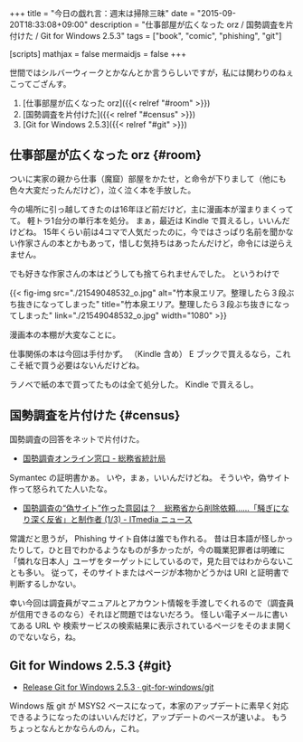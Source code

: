 +++
title = "今日の戯れ言：週末は掃除三昧"
date = "2015-09-20T18:33:08+09:00"
description = "仕事部屋が広くなった orz / 国勢調査を片付けた / Git for Windows 2.5.3"
tags = ["book", "comic", "phishing", "git"]

[scripts]
  mathjax = false
  mermaidjs = false
+++

世間ではシルバーウィークとかなんとか言うらしいですが，私には関わりのねぇこってござんす。

1. [仕事部屋が広くなった orz]({{< relref "#room" >}})
1. [国勢調査を片付けた]({{< relref "#census" >}})
1. [Git for Windows 2.5.3]({{< relref "#git" >}})

## 仕事部屋が広くなった orz {#room}

ついに実家の親から仕事（魔窟）部屋をかたせ，と命令が下りまして（他にも色々大変だったんだけど），泣く泣く本を手放した。

今の場所に引っ越してきたのは16年ほど前だけど，主に漫画本が溜まりまくってて。
軽トラ1台分の単行本を処分。
まぁ，最近は Kindle で買えるし，いいんだけどね。
15年くらい前は4コマで人気だったのに，今ではさっぱり名前を聞かない作家さんの本とかもあって，惜しむ気持ちはあったんだけど，命令には逆らえません。

でも好きな作家さんの本はどうしても捨てられませんでした。
というわけで

{{< fig-img src="./21549048532_o.jpg" alt="竹本泉エリア。整理したら３段ぶち抜きになってしまった" title="竹本泉エリア。整理したら３段ぶち抜きになってしまった" link="./21549048532_o.jpg" width="1080" >}}

漫画本の本棚が大変なことに。

仕事関係の本は今回は手付かず。
（Kindle 含め） E ブックで買えるなら，これこそ紙で買う必要はないんだけどね。

ラノベで紙の本で買ってたものは全て処分した。
Kindle で買えるし。

## 国勢調査を片付けた {#census}

国勢調査の回答をネットで片付けた。

- [国勢調査オンライン窓口 - 総務省統計局](http://www.e-kokusei.go.jp/)

Symantec の証明書かぁ。
いや，まぁ，いいんだけどね。
そういや，偽サイト作って怒られてた人いたな。

- [国勢調査の“偽サイト”作った意図は？　総務省から削除依頼……「騒ぎになり深く反省」と制作者 (1/3) - ITmedia ニュース](http://www.itmedia.co.jp/news/articles/1509/15/news083.html)

常識だと思うが， Phishing サイト自体は誰でも作れる。
昔は日本語が怪しかったりして，ひと目でわかるようなものが多かったが，今の職業犯罪者は明確に「憐れな日本人」ユーザをターゲットにしているので，見た目ではわからないことも多い。
従って，そのサイトまたはページが本物かどうかは URI と証明書で判断するしかない。

幸い今回は調査員がマニュアルとアカウント情報を手渡しでくれるので（調査員が信用できるのなら）それほど問題ではないだろう。
怪しい電子メールに書いてある URL や 検索サービスの検索結果に表示されているページをそのまま開くのでないなら，ね。

## Git for Windows 2.5.3 {#git}

- [Release Git for Windows 2.5.3 · git-for-windows/git](https://github.com/git-for-windows/git/releases/tag/v2.5.3.windows.1)

Windows 版 git が MSYS2 ベースになって，本家のアップデートに素早く対応できるようになったのはいいんだけど，アップデートのペースが速いよ。
もうちょっとなんとかならんのん，これ。
